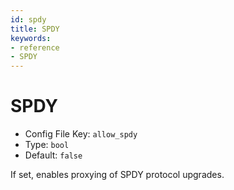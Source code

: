 ```yaml
---
id: spdy
title: SPDY
keywords:
- reference
- SPDY
---
```



# SPDY
- Config File Key: `allow_spdy`
- Type: `bool`
- Default: `false`

If set, enables proxying of SPDY protocol upgrades.

